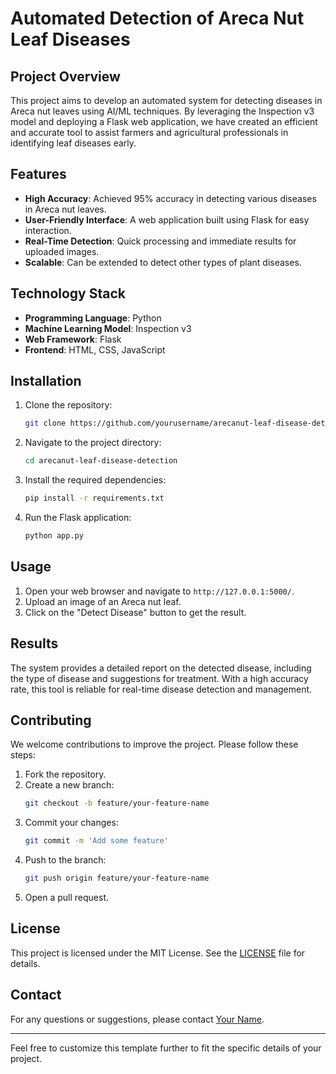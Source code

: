 # Automated Detection of Areca Nut Leaf Diseases

## Project Overview

This project aims to develop an automated system for detecting diseases in Areca nut leaves using AI/ML techniques. By leveraging the Inspection v3 model and deploying a Flask web application, we have created an efficient and accurate tool to assist farmers and agricultural professionals in identifying leaf diseases early.

## Features

- **High Accuracy**: Achieved 95% accuracy in detecting various diseases in Areca nut leaves.
- **User-Friendly Interface**: A web application built using Flask for easy interaction.
- **Real-Time Detection**: Quick processing and immediate results for uploaded images.
- **Scalable**: Can be extended to detect other types of plant diseases.

## Technology Stack

- **Programming Language**: Python
- **Machine Learning Model**: Inspection v3
- **Web Framework**: Flask
- **Frontend**: HTML, CSS, JavaScript

## Installation

1. Clone the repository:
   ```sh
   git clone https://github.com/yourusername/arecanut-leaf-disease-detection.git
   ```
2. Navigate to the project directory:
   ```sh
   cd arecanut-leaf-disease-detection
   ```
3. Install the required dependencies:
   ```sh
   pip install -r requirements.txt
   ```
4. Run the Flask application:
   ```sh
   python app.py
   ```

## Usage

1. Open your web browser and navigate to `http://127.0.0.1:5000/`.
2. Upload an image of an Areca nut leaf.
3. Click on the "Detect Disease" button to get the result.

## Results

The system provides a detailed report on the detected disease, including the type of disease and suggestions for treatment. With a high accuracy rate, this tool is reliable for real-time disease detection and management.

## Contributing

We welcome contributions to improve the project. Please follow these steps:

1. Fork the repository.
2. Create a new branch:
   ```sh
   git checkout -b feature/your-feature-name
   ```
3. Commit your changes:
   ```sh
   git commit -m 'Add some feature'
   ```
4. Push to the branch:
   ```sh
   git push origin feature/your-feature-name
   ```
5. Open a pull request.

## License

This project is licensed under the MIT License. See the [LICENSE](LICENSE) file for details.

## Contact

For any questions or suggestions, please contact [Your Name](mailto:your.email@example.com).

---

Feel free to customize this template further to fit the specific details of your project.
